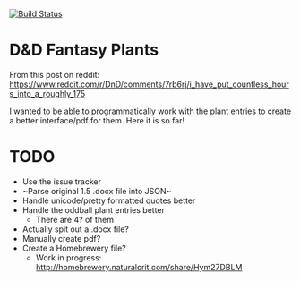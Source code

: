 [![Build Status](https://travis-ci.org/flamableconcrete/dnd-fantasy-plants.svg?branch=master)](https://travis-ci.org/flamableconcrete/dnd-fantasy-plants)

# D&D Fantasy Plants

From this post on reddit: https://www.reddit.com/r/DnD/comments/7rb6rj/i_have_put_countless_hours_into_a_roughly_175

I wanted to be able to programmatically work with the plant entries to create a better interface/pdf for them. Here it is so far!

# TODO
* Use the issue tracker
* ~Parse original 1.5 .docx file into JSON~
* Handle unicode/pretty formatted quotes better
* Handle the oddball plant entries better
  * There are 4? of them
* Actually spit out a .docx file?
* Manually create pdf?
* Create a Homebrewery file?
  * Work in progress: http://homebrewery.naturalcrit.com/share/Hym27DBLM
